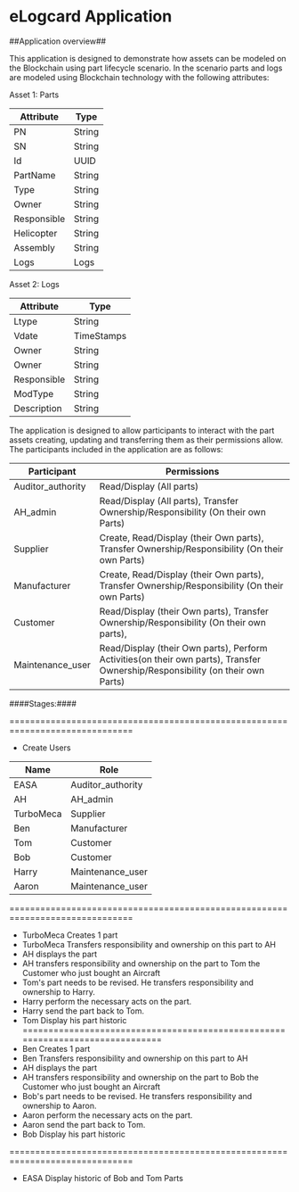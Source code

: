 # eLogcard Application 


##Application overview##

This application is designed to demonstrate how assets can be modeled on the Blockchain using part lifecycle scenario. 
In the scenario parts and logs  are modeled using Blockchain technology with the following attributes:


Asset 1: Parts 

| Attribute       | Type                   |   
| --------------- | ---------------------- |   
| PN           	  | String  			   |    
| SN              | String                 |
| Id              | UUID                   |
| PartName        | String                 |
| Type            | String                 |
| Owner           | String                 |
| Responsible     | String                 |
| Helicopter      | String                 |
| Assembly        | String                 |
| Logs 			  | Logs                   |

Asset 2: Logs 

| Attribute       | Type                   |
| --------------- | ---------------------- |
| Ltype           | String  			   |
| Vdate           | TimeStamps             |
| Owner           | String                 |
| Owner        	  | String                 |
| Responsible     | String                 |
| ModType         | String                 |
| Description     | String                 |


The application is designed to allow participants to interact with the part assets creating, 
updating and transferring them as their permissions allow. The participants included in the application are as follows:

| Participant       | Permissions                                                                                                                   |
| ------------------| ------------------------------------------------------------------------------------------------------------------------------|
| Auditor_authority | Read/Display (All parts)                                				      						  				            |
| AH_admin		    | Read/Display (All parts), Transfer Ownership/Responsibility (On their own Parts)   				   				            |
| Supplier   	 	| Create, Read/Display (their Own parts), Transfer Ownership/Responsibility (On their own Parts)					            |
| Manufacturer   	| Create, Read/Display (their Own parts), Transfer Ownership/Responsibility (On their own Parts)        		                |
| Customer		    | Read/Display (their Own parts),  Transfer Ownership/Responsibility (On their own parts),               		                |
| Maintenance_user 	| Read/Display (their Own parts), Perform Activities(on their own parts), Transfer Ownership/Responsibility (on their own Parts)|

####Stages:####


==============================================================================
- Create Users

| Name       | Role                  |
| -----------| ----------------------|
| EASA 		 | Auditor_authority     |
| AH   		 | AH_admin              |
| TurboMeca  | Supplier				 |
| Ben  	     | Manufacturer          |
| Tom	     | Customer              |
| Bob	     | Customer              |
| Harry 	 | Maintenance_user      |
| Aaron 	 | Maintenance_user      |

==============================================================================
- TurboMeca Creates 1 part  
- TurboMeca Transfers responsibility and ownership on this part to AH
- AH displays the part
- AH transfers responsibility and ownership on the  part to Tom the Customer who just bought an Aircraft
- Tom's part needs to be revised. He transfers responsibility and ownership to Harry.
- Harry perform the necessary acts on the part.
- Harry send the part back to Tom.
- Tom Display his  part historic 
==============================================================================
- Ben Creates 1 part
- Ben Transfers responsibility and ownership on this part to AH
- AH displays the part
- AH transfers responsibility and ownership on the  part to Bob the Customer who just bought an Aircraft
- Bob's part needs to be revised. He transfers responsibility and ownership to Aaron.
- Aaron perform the necessary acts on the part.
- Aaron send the part back to Tom.
- Bob Display his  part historic
 
==============================================================================
- EASA Display historic of Bob and Tom Parts 







